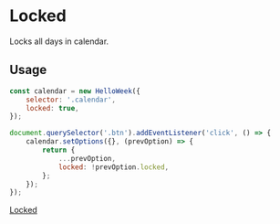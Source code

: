 # Locked

Locks all days in calendar.

## Usage

```js
const calendar = new HelloWeek({
    selector: '.calendar',
    locked: true,
});

document.querySelector('.btn').addEventListener('click', () => {
    calendar.setOptions({}, (prevOption) => {
        return {
            ...prevOption,
            locked: !prevOption.locked,
        };
    });
});
```

[Locked](../demos/locked.html ':include :type=iframe width=100% height=600px')
